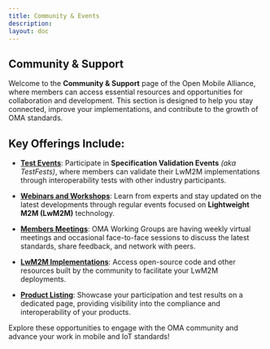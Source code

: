 ```yaml
---
title: Community & Events
description:
layout: doc
---
```

## Community & Support 

Welcome to the **Community & Support** page of the Open Mobile Alliance, where members can access essential resources and opportunities for collaboration and development. This section is designed to help you stay connected, improve your implementations, and contribute to the growth of OMA standards.

## Key Offerings Include:

- [**Test Events**](/events/test-events): Participate in **Specification Validation Events** *(aka TestFests)*, where members can validate their LwM2M implementations through interoperability tests with other industry participants.

- **[**Webinars and Workshops**](/events/webinar-workshops)**: Learn from experts and stay updated on the latest developments through regular events focused on **Lightweight M2M (LwM2M)** technology.

- **[**Members Meetings**](/events/members-meetings)**: OMA Working Groups are having weekly virtual meetings and occasional face-to-face sessions to discuss the latest standards, share feedback, and network with peers.

- **[**LwM2M Implementations**](/lwm2m/community/implementations)**: Access open-source code and other resources built by the community to facilitate your LwM2M deployments.

- **[**Product Listing**](/lwm2m/community/product-listing)**: Showcase your participation and test results on a dedicated page, providing visibility into the compliance and interoperability of your products.

Explore these opportunities to engage with the OMA community and advance your work in mobile and IoT standards!
